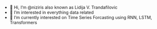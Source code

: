 - 👋 Hi, I’m @niziris also known as Lidija V. Trandafilovic 
- 👀 I’m interested in everything data related
- 🌱 I’m currently interested on Time Series Forcasting using RNN, LSTM, Transformers



<!---
niziris/niziris is a ✨ special ✨ repository because its `README.md` (this file) appears on your GitHub profile.
You can click the Preview link to take a look at your changes.
--->
